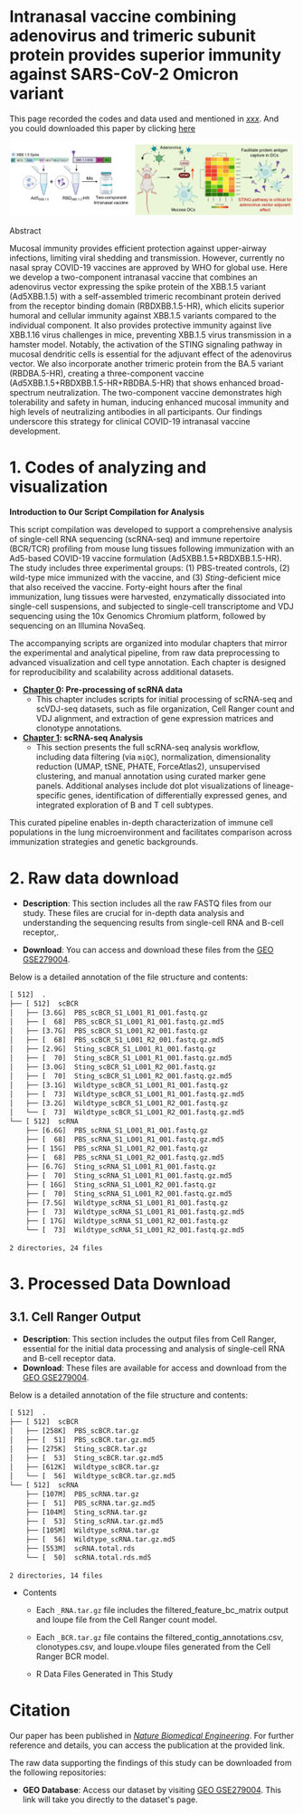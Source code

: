 # **Intranasal vaccine combining adenovirus and trimeric subunit protein provides superior immunity against SARS-CoV-2 Omicron variant** 

This page recorded the codes and data used and mentioned in [*xxx*](XXX). And you could downloaded this paper by clicking [here](pdf/XXX)

![image-20250602112216835](./README.assets/image-20250602112216835.png)

Abstract

Mucosal immunity provides efficient protection against upper-airway infections, limiting viral shedding and transmission. However, currently no nasal spray COVID-19 vaccines are approved by WHO for global use. Here we develop a two-component intranasal vaccine that combines an adenovirus vector expressing the spike protein of the XBB.1.5 variant (Ad5XBB.1.5) with a self-assembled trimeric recombinant protein derived from the receptor binding domain (RBDXBB.1.5-HR), which elicits superior humoral and cellular immunity against XBB.1.5 variants compared to the individual component. It also provides protective immunity against live XBB.1.16 virus challenges in mice, preventing XBB.1.5 virus transmission in a hamster model. Notably, the activation of the STING signaling pathway in mucosal dendritic cells is essential for the adjuvant effect of the adenovirus vector. We also incorporate another trimeric protein from the BA.5 variant (RBDBA.5-HR), creating a three-component vaccine (Ad5XBB.1.5+RBDXBB.1.5-HR+RBDBA.5-HR) that shows enhanced broad-spectrum neutralization. The two-component vaccine demonstrates high tolerability and safety in human, inducing enhanced mucosal immunity and high levels of neutralizing antibodies in all participants. Our findings underscore this strategy for clinical COVID-19 intranasal vaccine development. 

# **1. Codes of analyzing and visualization**

**Introduction to Our Script Compilation for Analysis**

This script compilation was developed to support a comprehensive analysis of single-cell RNA sequencing (scRNA-seq) and immune repertoire (BCR/TCR) profiling from mouse lung tissues following immunization with an Ad5-based COVID-19 vaccine formulation (Ad5XBB.1.5+RBDXBB.1.5-HR). The study includes three experimental groups: (1) PBS-treated controls, (2) wild-type mice immunized with the vaccine, and (3) *Sting*-deficient mice that also received the vaccine. Forty-eight hours after the final immunization, lung tissues were harvested, enzymatically dissociated into single-cell suspensions, and subjected to single-cell transcriptome and VDJ sequencing using the 10x Genomics Chromium platform, followed by sequencing on an Illumina NovaSeq.

The accompanying scripts are organized into modular chapters that mirror the experimental and analytical pipeline, from raw data preprocessing to advanced visualization and cell type annotation. Each chapter is designed for reproducibility and scalability across additional datasets.

- **[Chapter 0](Chapter0.md): Pre-processing of scRNA data**
  - This chapter includes scripts for initial processing of scRNA-seq and scVDJ-seq datasets, such as file organization, Cell Ranger count and VDJ alignment, and extraction of gene expression matrices and clonotype annotations.
- **[Chapter 1](Chapter1.md): scRNA-seq Analysis**
  - This section presents the full scRNA-seq analysis workflow, including data filtering (via `miQC`), normalization, dimensionality reduction (UMAP, tSNE, PHATE, ForceAtlas2), unsupervised clustering, and manual annotation using curated marker gene panels. Additional analyses include dot plot visualizations of lineage-specific genes, identification of differentially expressed genes, and integrated exploration of B and T cell subtypes.
  


This curated pipeline enables in-depth characterization of immune cell populations in the lung microenvironment and facilitates comparison across immunization strategies and genetic backgrounds.

# **2. Raw data download**

- **Description**: This section includes all the raw FASTQ files from our study. These files are crucial for in-depth data analysis and understanding the sequencing results from single-cell RNA and B-cell receptor,.

- **Download**: You can access and download these files from the [GEO GSE279004](https://www.ncbi.nlm.nih.gov/geo/query/acc.cgi?acc=GSE279004).

Below is a detailed annotation of the file structure and contents:

```shell
[ 512]  .
├── [ 512]  scBCR
│   ├── [3.6G]  PBS_scBCR_S1_L001_R1_001.fastq.gz
│   ├── [  68]  PBS_scBCR_S1_L001_R1_001.fastq.gz.md5
│   ├── [3.7G]  PBS_scBCR_S1_L001_R2_001.fastq.gz
│   ├── [  68]  PBS_scBCR_S1_L001_R2_001.fastq.gz.md5
│   ├── [2.9G]  Sting_scBCR_S1_L001_R1_001.fastq.gz
│   ├── [  70]  Sting_scBCR_S1_L001_R1_001.fastq.gz.md5
│   ├── [3.0G]  Sting_scBCR_S1_L001_R2_001.fastq.gz
│   ├── [  70]  Sting_scBCR_S1_L001_R2_001.fastq.gz.md5
│   ├── [3.1G]  Wildtype_scBCR_S1_L001_R1_001.fastq.gz
│   ├── [  73]  Wildtype_scBCR_S1_L001_R1_001.fastq.gz.md5
│   ├── [3.2G]  Wildtype_scBCR_S1_L001_R2_001.fastq.gz
│   └── [  73]  Wildtype_scBCR_S1_L001_R2_001.fastq.gz.md5
└── [ 512]  scRNA
    ├── [6.6G]  PBS_scRNA_S1_L001_R1_001.fastq.gz
    ├── [  68]  PBS_scRNA_S1_L001_R1_001.fastq.gz.md5
    ├── [ 15G]  PBS_scRNA_S1_L001_R2_001.fastq.gz
    ├── [  68]  PBS_scRNA_S1_L001_R2_001.fastq.gz.md5
    ├── [6.7G]  Sting_scRNA_S1_L001_R1_001.fastq.gz
    ├── [  70]  Sting_scRNA_S1_L001_R1_001.fastq.gz.md5
    ├── [ 16G]  Sting_scRNA_S1_L001_R2_001.fastq.gz
    ├── [  70]  Sting_scRNA_S1_L001_R2_001.fastq.gz.md5
    ├── [7.5G]  Wildtype_scRNA_S1_L001_R1_001.fastq.gz
    ├── [  73]  Wildtype_scRNA_S1_L001_R1_001.fastq.gz.md5
    ├── [ 17G]  Wildtype_scRNA_S1_L001_R2_001.fastq.gz
    └── [  73]  Wildtype_scRNA_S1_L001_R2_001.fastq.gz.md5

2 directories, 24 files
```

# **3. Processed Data Download**

## 3.1. Cell Ranger Output

- **Description**: This section includes the output files from Cell Ranger, essential for the initial data processing and analysis of single-cell RNA and B-cell receptor data.
- **Download**: These files are available for access and download from the [GEO GSE279004](https://www.ncbi.nlm.nih.gov/geo/query/acc.cgi?acc=GSE279004).

Below is a detailed annotation of the file structure and contents:

```shell
[ 512]  .
├── [ 512]  scBCR
│   ├── [258K]  PBS_scBCR.tar.gz
│   ├── [  51]  PBS_scBCR.tar.gz.md5
│   ├── [275K]  Sting_scBCR.tar.gz
│   ├── [  53]  Sting_scBCR.tar.gz.md5
│   ├── [612K]  Wildtype_scBCR.tar.gz
│   └── [  56]  Wildtype_scBCR.tar.gz.md5
└── [ 512]  scRNA
    ├── [107M]  PBS_scRNA.tar.gz
    ├── [  51]  PBS_scRNA.tar.gz.md5
    ├── [104M]  Sting_scRNA.tar.gz
    ├── [  53]  Sting_scRNA.tar.gz.md5
    ├── [105M]  Wildtype_scRNA.tar.gz
    ├── [  56]  Wildtype_scRNA.tar.gz.md5
    ├── [553M]  scRNA.total.rds
    └── [  50]  scRNA.total.rds.md5

2 directories, 14 files
```

- Contents
  - Each `_RNA.tar.gz` file includes the filtered_feature_bc_matrix output and loupe file from the Cell Ranger count model.
  
  - Each `_BCR.tar.gz` file contains the filtered_contig_annotations.csv, clonotypes.csv, and loupe.vloupe files generated from the Cell Ranger BCR model.
  - R Data Files Generated in This Study

# **Citation**

Our paper has been published in [*Nature Biomedical Engineering*](https://chat.openai.com/c/xxxx). For further reference and details, you can access the publication at the provided link.

The raw data supporting the findings of this study can be downloaded from the following repositories:

- **GEO Database**: Access our dataset by visiting [GEO GSE279004](https://www.ncbi.nlm.nih.gov/geo/query/acc.cgi?acc=GSE279004). This link will take you directly to the dataset's page.